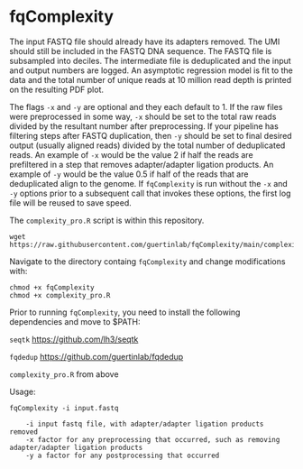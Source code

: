# fqComplexity

The input FASTQ file should already have its adapters removed. The UMI should still be included in the FASTQ DNA sequence. The FASTQ file is subsampled into deciles. The intermediate file is deduplicated and the input and output numbers are logged. An asymptotic regression model is fit to the data and the total number of unique reads at 10 million read depth is printed on the resulting PDF plot. 

The flags `-x` and `-y` are optional and they each default to 1. If the raw files were preprocessed in some way, `-x` should be set to the total raw reads divided by the resultant number after preprocessing. If your pipeline has filtering steps after FASTQ duplication, then `-y` should be set to final desired output (usually aligned reads) divided by the total number of deduplicated reads. An example of `-x` would be the value 2 if half the reads are prefiltered in a step that removes adapter/adapter ligation products. An example of `-y` would be the value 0.5 if half of the reads that are deduplicated align to the genome. If `fqComplexity` is run without the `-x` and `-y` options prior to a subsequent call that invokes these options, the first log file will be reused to save speed.  

The `complexity_pro.R` script is within this repository.
```
wget https://raw.githubusercontent.com/guertinlab/fqComplexity/main/complexity_pro.R
```
Navigate to the directory containg `fqComplexity` and change modifications with:

```
chmod +x fqComplexity
chmod +x complexity_pro.R
```

Prior to running `fqComplexity`, you need to install the following dependencies and move to $PATH:

`seqtk` https://github.com/lh3/seqtk 

`fqdedup` https://github.com/guertinlab/fqdedup

`complexity_pro.R` from above

Usage: 

```
fqComplexity -i input.fastq 

    -i input fastq file, with adapter/adapter ligation products removed 
    -x factor for any preprocessing that occurred, such as removing adapter/adapter ligation products 
    -y a factor for any postprocessing that occurred
```
